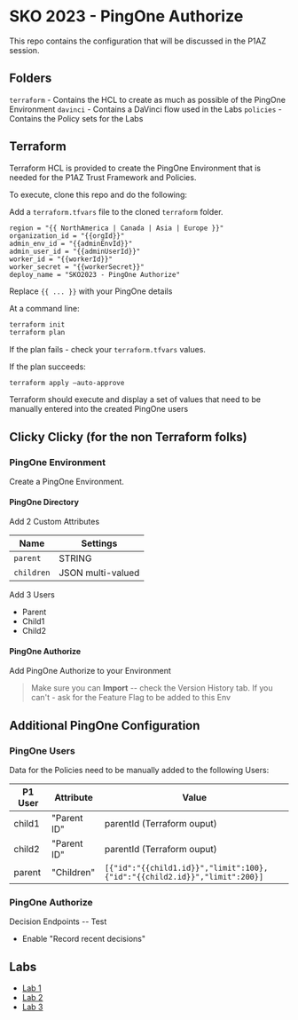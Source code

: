 # SKO 2023 - PingOne Authorize

This repo contains the configuration that will be discussed in the P1AZ session.

## Folders

`terraform` - Contains the HCL to create as much as possible of the PingOne Environment
`davinci` - Contains a DaVinci flow used in the Labs
`policies` - Contains the Policy sets for the Labs

## Terraform

Terraform HCL is provided to create the PingOne Environment that is needed for the P1AZ Trust Framework and Policies.

To execute, clone this repo and do the following:

Add a `terraform.tfvars` file to the cloned `terraform` folder.

```hcl
region = "{{ NorthAmerica | Canada | Asia | Europe }}"
organization_id = "{{orgId}}"
admin_env_id = "{{adminEnvId}}"
admin_user_id = "{{adminUserId}}"
worker_id = "{{workerId}}"
worker_secret = "{{workerSecret}}"
deploy_name = "SKO2023 - PingOne Authorize"
```

Replace `{{ ... }}` with your PingOne details

At a command line:

```zsh
terraform init
terraform plan
```

If the plan fails - check your `terraform.tfvars` values. 

If the plan succeeds:

```hcl
terraform apply —auto-approve
````

Terraform should execute and display a set of values that need to be manually entered into the created PingOne users

## Clicky Clicky (for the non Terraform folks)

### PingOne Environment

Create a PingOne Environment.

#### PingOne Directory

Add 2 Custom Attributes

| Name | Settings |
| --- | --- |
| `parent` |  STRING |
| `children` | JSON multi-valued |

Add 3 Users

* Parent
* Child1
* Child2

#### PingOne Authorize

Add PingOne Authorize to your Environment

>Make sure you can **Import** -- check the Version History tab.
>If you can't - ask for the Feature Flag to be added to this Env

## Additional PingOne Configuration

### PingOne Users

Data for the Policies need to be manually added to the following Users:

| P1 User | Attribute | Value |
| --- | --- | --- |
| child1 | "Parent ID" | parentId (Terraform ouput) |
| child2 | "Parent ID" | parentId (Terraform ouput) |
| parent | "Children" | `[{"id":"{{child1.id}}","limit":100},{"id":"{{child2.id}}","limit":200}]`

### PingOne Authorize

Decision Endpoints -- Test

* Enable "Record recent decisions"

## Labs

* [Lab 1](./P1AZ%20Labs/Lab1.md)
* [Lab 2](./P1AZ%20Labs/Lab2.md)
* [Lab 3](./P1AZ%20Labs/Lab3.md)
